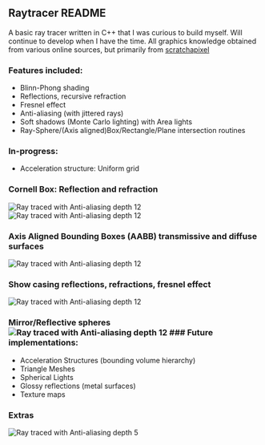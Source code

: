 ## Raytracer README
A basic ray tracer written in C++ that I was curious to build myself. Will continue to develop when I have the time. All graphics knowledge obtained from various online sources, but primarily from [scratchapixel](https://www.scratchapixel.com)

### Features included: 
* Blinn-Phong shading
* Reflections, recursive refraction 
* Fresnel effect
* Anti-aliasing (with jittered rays) 
* Soft shadows (Monte Carlo lighting) with Area lights
* Ray-Sphere/(Axis aligned)Box/Rectangle/Plane intersection routines
### In-progress: 
* Acceleration structure: Uniform grid 
### Cornell Box: Reflection and refraction
![Ray traced with Anti-aliasing depth 12](https://github.com/Xavierkst/Raytracer_build/blob/master/rendered_images/Cornell_Box_objects.jpg)
![Ray traced with Anti-aliasing depth 12](https://github.com/Xavierkst/Raytracer_build/blob/master/rendered_images/testFile_AA_8_rectangle.jpg)
### Axis Aligned Bounding Boxes (AABB) transmissive and diffuse surfaces
![Ray traced with Anti-aliasing depth 12](https://github.com/Xavierkst/Raytracer_build/blob/master/rendered_images/4cubes.jpg)
### Show casing reflections, refractions, fresnel effect
![Ray traced with Anti-aliasing depth 12](https://github.com/Xavierkst/Raytracer_build/blob/master/rendered_images/transparency_pic.jpg)
### Mirror/Reflective spheres ![Ray traced with Anti-aliasing depth 12](https://github.com/Xavierkst/Raytracer_build/blob/master/rendered_images/sphereArc.jpg) ### Future implementations:  
* Acceleration Structures (bounding volume hierarchy)
* Triangle Meshes 
* Spherical Lights 
* Glossy reflections (metal surfaces)
* Texture maps
### Extras
![Ray traced with Anti-aliasing depth 5](https://github.com/Xavierkst/Raytracer_build/blob/master/rendered_images/testFile_2_tinted_again.jpg)
